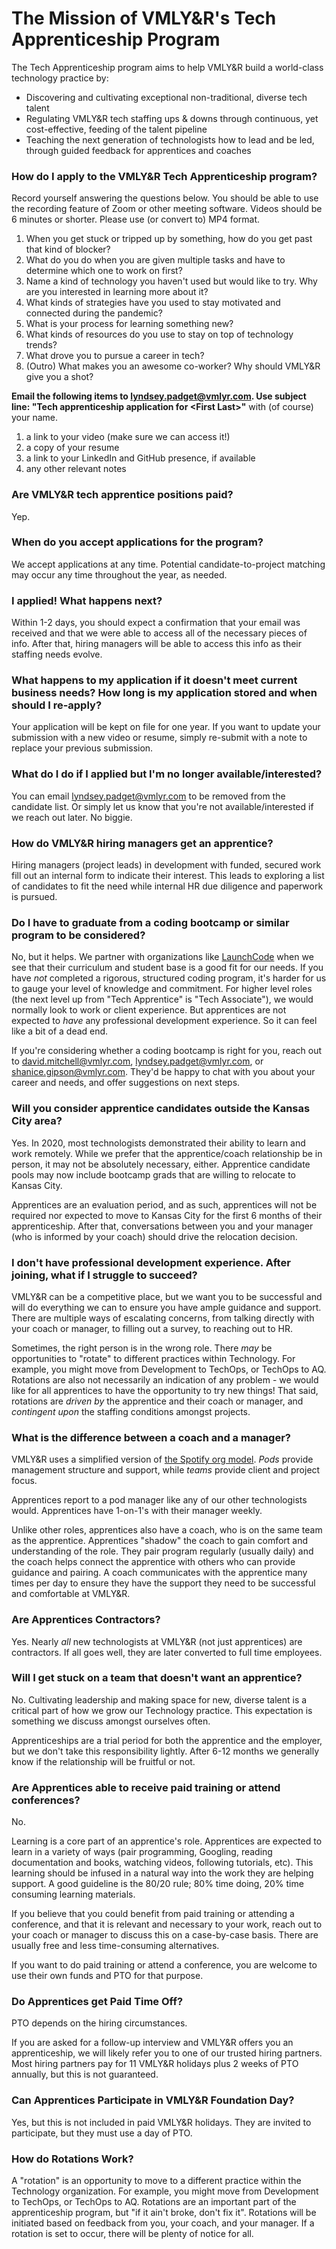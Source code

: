 # The Mission of VMLY&R's Tech Apprenticeship Program
The Tech Apprenticeship program aims to help VMLY&R build a world-class technology practice by:

- Discovering and cultivating exceptional non-traditional, diverse tech talent
- Regulating VMLY&R tech staffing ups & downs through continuous, yet cost-effective, feeding of the talent pipeline
- Teaching the next generation of technologists how to lead and be led, through guided feedback for apprentices and coaches

### How do I apply to the VMLY&R Tech Apprenticeship program?
Record yourself answering the questions below.  You should be able to use the recording feature of Zoom or other meeting software.  Videos should be 6 minutes or shorter.  Please use (or convert to) MP4 format.

1. When you get stuck or tripped up by something, how do you get past that kind of blocker?
1. What do you do when you are given multiple tasks and have to determine which one to work on first?
1. Name a kind of technology you haven't used but would like to try. Why are you interested in learning more about it?
1. What kinds of strategies have you used to stay motivated and connected during the pandemic?
1. What is your process for learning something new?
1. What kinds of resources do you use to stay on top of technology trends?
1. What drove you to pursue a career in tech?
1. (Outro) What makes you an awesome co-worker?  Why should VMLY&R give you a shot?

**Email the following items to [lyndsey.padget@vmlyr.com](mailto:lyndsey.padget@vmlyr.com).  Use subject line: "Tech apprenticeship application for \<First Last\>"** with (of course) your name.

1. a link to your video (make sure we can access it!)
1. a copy of your resume
1. a link to your LinkedIn and GitHub presence, if available
1. any other relevant notes

### Are VMLY&R tech apprentice positions paid?
Yep.

### When do you accept applications for the program?
We accept applications at any time.  Potential candidate-to-project matching may occur any time throughout the year, as needed.

### I applied!  What happens next?
Within 1-2 days, you should expect a confirmation that your email was received and that we were able to access all of the necessary pieces of info.  After that, hiring managers will be able to access this info as their staffing needs evolve.

### What happens to my application if it doesn't meet current business needs?  How long is my application stored and when should I re-apply?
Your application will be kept on file for one year.  If you want to update your submission with a new video or resume, simply re-submit with a note to replace your previous submission.  

### What do I do if I applied but I'm no longer available/interested?
You can email [lyndsey.padget@vmlyr.com](mailto:lyndsey.padget@vmlyr.com) to be removed from the candidate list.  Or simply let us know that you're not available/interested if we reach out later.  No biggie.

### How do VMLY&R hiring managers get an apprentice?
Hiring managers (project leads) in development with funded, secured work fill out an internal form to indicate their interest.  This leads to exploring a list of candidates to fit the need while internal HR due diligence and paperwork is pursued.

### Do I have to graduate from a coding bootcamp or similar program to be considered?
No, but it helps.  We partner with organizations like [LaunchCode](https://www.launchcode.org) when we see that their curriculum and student base is a good fit for our needs.  If you have _not_ completed a rigorous, structured coding program, it's harder for us to gauge your level of knowledge and commitment.  For higher level roles (the next level up from "Tech Apprentice" is "Tech Associate"), we would normally look to work or client experience.  But apprentices are not expected to _have_ any professional development experience.  So it can feel like a bit of a dead end.

If you're considering whether a coding bootcamp is right for you, reach out to [david.mitchell@vmlyr.com](mailto:david.mitchell@vmlyr.com), [lyndsey.padget@vmlyr.com](mailto:lyndsey.padget@vmlyr.com), or [shanice.gipson@vmlyr.com](mailto:shanice.gipson@vmlyr.com).  They'd be happy to chat with you about your career and needs, and offer suggestions on next steps.

### Will you consider apprentice candidates outside the Kansas City area?
Yes.  In 2020, most technologists demonstrated their ability to learn and work remotely.  While we prefer that the apprentice/coach relationship be in person, it may not be absolutely necessary, either.  Apprentice candidate pools may now include bootcamp grads that are willing to relocate to Kansas City.

Apprentices are an evaluation period, and as such, apprentices will not be required nor expected to move to Kansas City for the first 6 months of their apprenticeship.  After that, conversations between you and your manager (who is informed by your coach) should drive the relocation decision.

### I don't have professional development experience.  After joining, what if I struggle to succeed?
VMLY&R can be a competitive place, but we want you to be successful and will do everything we can to ensure you have ample guidance and support.  There are multiple ways of escalating concerns, from talking directly with your coach or manager, to filling out a survey, to reaching out to HR.

Sometimes, the right person is in the wrong role.  There _may_ be opportunities to "rotate" to different practices within Technology.  For example, you might move from Development to TechOps, or TechOps to AQ.  Rotations are also not necessarily an indication of any problem - we would like for all apprentices to have the opportunity to try new things!  That said, rotations are _driven by_ the apprentice and their coach or manager, and _contingent upon_ the staffing conditions amongst projects.

### What is the difference between a coach and a manager?
VMLY&R uses a simplified version of [the Spotify org model](https://www.atlassian.com/agile/agile-at-scale/spotify).  _Pods_ provide management structure and support, while _teams_ provide client and project focus.

Apprentices report to a pod manager like any of our other technologists would.  Apprentices have 1-on-1's with their manager weekly.

Unlike other roles, apprentices also have a coach, who is on the same team as the apprentice.  Apprentices "shadow" the coach to gain comfort and understanding of the role.  They pair program regularly (usually daily) and the coach helps connect the apprentice with others who can provide guidance and pairing.  A coach communicates with the apprentice many times per day to ensure they have the support they need to be successful and comfortable at VMLY&R.

### Are Apprentices Contractors?
Yes.  Nearly _all_ new technologists at VMLY&R (not just apprentices) are contractors.  If all goes well, they are later converted to full time employees.

### Will I get stuck on a team that doesn't want an apprentice?
No.  Cultivating leadership and making space for new, diverse talent is a critical part of how we grow our Technology practice.  This expectation is something we discuss amongst ourselves often.

Apprenticeships are a trial period for both the apprentice and the employer, but we don't take this responsibility lightly.  After 6-12 months we generally know if the relationship will be fruitful or not.

### Are Apprentices able to receive paid training or attend conferences?
No.

Learning is a core part of an apprentice's role.  Apprentices are expected to learn in a variety of ways (pair programming, Googling, reading documentation and books, watching videos, following tutorials, etc).  This learning should be infused in a natural way into the work they are helping support.  A good guideline is the 80/20 rule; 80% time doing, 20% time consuming learning materials.

If you believe that you could benefit from paid training or attending a conference, and that it is relevant and necessary to your work, reach out to your coach or manager to discuss this on a case-by-case basis.  There are usually free and less time-consuming alternatives.

If you want to do paid training or attend a conference, you are welcome to use their own funds and PTO for that purpose.

### Do Apprentices get Paid Time Off?
PTO depends on the hiring circumstances.

If you are asked for a follow-up interview and VMLY&R offers you an apprenticeship, we will likely refer you to one of our trusted hiring partners.  Most hiring partners pay for 11 VMLY&R holidays plus 2 weeks of PTO annually, but this is not guaranteed.

### Can Apprentices Participate in VMLY&R Foundation Day?
Yes, but this is not included in paid VMLY&R holidays.  They are invited to participate, but they must use a day of PTO.

### How do Rotations Work?
A "rotation" is an opportunity to move to a different practice within the Technology organization.  For example, you might move from Development to TechOps, or TechOps to AQ.  Rotations are an important part of the apprenticeship program, but "if it ain't broke, don't fix it".  Rotations will be initiated based on feedback from you, your coach, and your manager.  If a rotation is set to occur, there will be plenty of notice for all.
